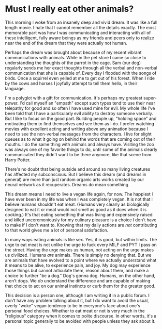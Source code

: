 # Must I really eat other animals?

This morning I woke from an insanely deep and vivid dream. It was like a full length movie. I hate that I cannot remember all the details exactly. The most memorable part was how I was communicating and interacting with all of these intelligent, fully aware beings as my friends and peers only to realize near the end of the dream that they were actually not human.

Perhaps the dream was brought about because of my recent vibrant communications with animals. While in the pet store I came so close to understanding the thoughts of the parrot in the cage. Sam (our dog) regularly sends me her exact thoughts through all the verbal and non-verbal communication that she is capable of. Every day I flooded with the songs of birds. Once a squirrel even yelled at me to get out of his forest. When I ride by the cows and horses I joyfully attempt to tell them hello, in their language.

I'm a polyglot with a gift for communication. It's perhaps my greatest super-power. I'd call myself an "empath" except such types tend to use their near telepathy for good and so often I have used mine for evil. My whole life I've been told that I have a particularly evil ability to destroy someone verbally. But I like to focus on the good part. Building people up, "holding space" and motivating them to find themselves and see them as I do. I prefer watching movies with excellent acting and writing above any animation because I need to see the non-verbal messages from the characters. I live for slight queues as to what it going on behind the words that are coming out of their mouths. I do the same thing with animals and always have. Visiting the zoo was always one of my favorite things to do, until some of the animals clearly communicated they didn't want to be there anymore, like that scene from Harry Potter.

There's no doubt that being outside and around so many living creatures has affected my subconscious. But I believe this dream (and dreams in general) are more than just random organic arts works created by our neural network as it recuperates. Dreams do mean something.

This dream means I need to live a vegan life again, for now. The happiest I have ever been in my life was when I was completely vegan. It is not that I believe humans shouldn't eat meat. (Humans very clearly as biologically designed to eat it or meat would not smell as good as it does when it is cooking.) It's that eating something that was living and expensively raised and killed unceremoniously for my culinary pleasure is a choice I don't have to make if I don't want to. Knowing that my daily actions are *not* contributing to that world gives me a lot of personal satisfaction.

In many ways eating animals is like sex. Yes, it is good, but within limits. The urge to eat meat is not unlike the urge to fuck every MILF and PYT I pass on the street. Having the urge makes us human, not acting on the urge makes us civilized. Humans *are* animals. There is simply no denying that. But we are animals that have evolved to a point where we actually understand what it means to be alive, to experience pain, and joy. My dog may experience those things but cannot articulate them, reason about them, and make a choice to further "be a dog." Dog's gonna dog. Humans, on the other hand, aren't dogs. We *do* understand the difference and are capable of making that choice to act on our animal instincts or curb them for the greater good.

This decision is a person one, although I am writing it in a public forum. I don't have any problem talking about it, but I do want to avoid the usual, overly "woke" vegan tendency to be in everyone's face about one's personal food choices. Whether to eat meat or not is very much in the "religious" category when it comes to polite discourse. In other words, it's a personal topic generally to be avoided with people unless they ask about it.
